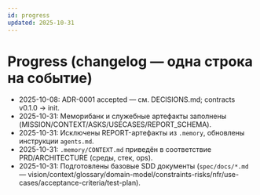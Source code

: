 ```yaml
---
id: progress
updated: 2025-10-31
---
```


# Progress (changelog — одна строка на событие)

- 2025-10-08: ADR-0001 accepted — см. DECISIONS.md; contracts v0.1.0 → init.
- 2025-10-31: Меморибанк и служебные артефакты заполнены (MISSION/CONTEXT/ASKS/USECASES/REPORT_SCHEMA).
- 2025-10-31: Исключены REPORT-артефакты из `.memory`, обновлены инструкции `agents.md`.
- 2025-10-31: `.memory/CONTEXT.md` приведён в соответствие PRD/ARCHITECTURE (среды, стек, ops).
- 2025-10-31: Подготовлены базовые SDD документы (`spec/docs/*.md` — vision/context/glossary/domain-model/constraints-risks/nfr/use-cases/acceptance-criteria/test-plan).
